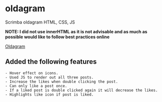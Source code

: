 # oldagram
Scrimba oldagram HTML, CSS, JS

**NOTE: I did not use innerHTML as it is not advisable and as much as possible would like to follow best practices online**

  [Oldagram](https://incredible-taffy-a57e9c.netlify.app/)

  ## Added the following features
	- Hover effect on icons.
	- Used JS to render out all three posts.
	- Increase the likes when double clicking the post.
	- Can only like a post once.
	- If a liked post is double clicked again it will decrease the likes.
    - Highlights like icon if post is liked.
